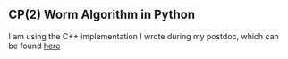 ## CP(2) Worm Algorithm in Python

I am using the C++ implementation I wrote during my postdoc, which can be found [here]

   [here]: <https://github.com/wynneevans/CP2-Worm-Algorithm-CPP>
